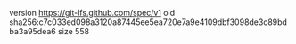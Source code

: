 version https://git-lfs.github.com/spec/v1
oid sha256:c7c033ed098a3120a87445ee5ea720e7a9e4109dbf3098de3c89bdba3a95dea6
size 558
